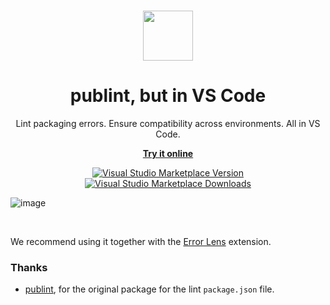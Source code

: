 <br>

<p align="center">
  <img src="https://github.com/kravetsone/vscode-publint/assets/57632712/3d5d35b5-9227-4ac2-ad48-bea73c21e965" height="80">
</p>

<h1 align="center">
  publint, but in VS Code
</h1>

<p align="center">
  Lint packaging errors. Ensure compatibility across environments. All in VS Code.
</p>

<p align="center">
  <a href="https://publint.dev">
    <strong>Try it online</strong>
  </a>
</p>

<p align="center">
<a href="https://marketplace.visualstudio.com/items?itemName=kravets.vscode-publint" target="__blank"><img src="https://img.shields.io/visual-studio-marketplace/v/kravets.vscode-publint.svg?color=4EC5D4&amp;label=VS%20Code%20Marketplace&logo=visual-studio-code" alt="Visual Studio Marketplace Version" /></a>
<a href="https://marketplace.visualstudio.com/items?itemName=kravets.vscode-publint" target="__blank"><img src="https://img.shields.io/visual-studio-marketplace/d/kravets.vscode-publint.svg?color=2B90B6" alt="Visual Studio Marketplace Downloads" /></a>
</p>

![image](https://github.com/kravetsone/vscode-publint/assets/57632712/0232b740-2a55-4979-bbb5-6582b30f6592)

<br>

We recommend using it together with the [Error Lens](https://marketplace.visualstudio.com/items?itemName=usernamehw.errorlens) extension.

### Thanks

-   [publint](https://github.com/bluwy/publint), for the original package for the lint `package.json` file.
